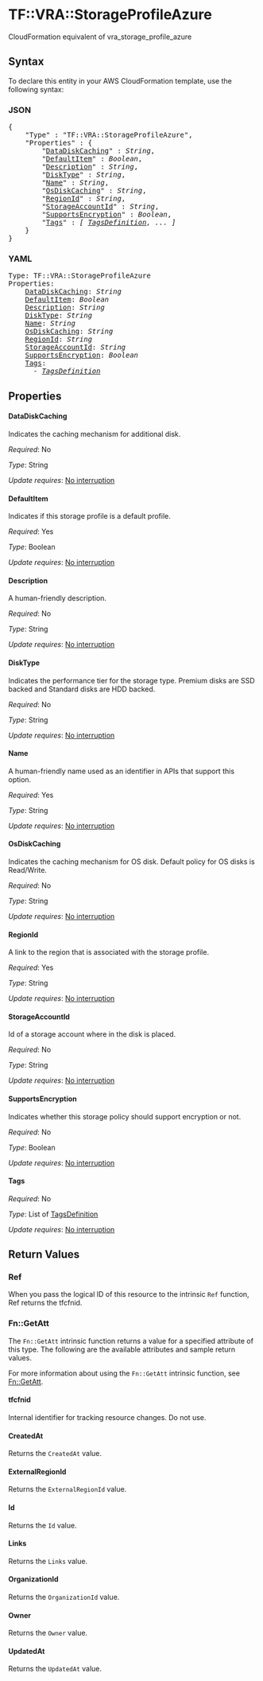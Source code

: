 # TF::VRA::StorageProfileAzure

CloudFormation equivalent of vra_storage_profile_azure

## Syntax

To declare this entity in your AWS CloudFormation template, use the following syntax:

### JSON

<pre>
{
    "Type" : "TF::VRA::StorageProfileAzure",
    "Properties" : {
        "<a href="#datadiskcaching" title="DataDiskCaching">DataDiskCaching</a>" : <i>String</i>,
        "<a href="#defaultitem" title="DefaultItem">DefaultItem</a>" : <i>Boolean</i>,
        "<a href="#description" title="Description">Description</a>" : <i>String</i>,
        "<a href="#disktype" title="DiskType">DiskType</a>" : <i>String</i>,
        "<a href="#name" title="Name">Name</a>" : <i>String</i>,
        "<a href="#osdiskcaching" title="OsDiskCaching">OsDiskCaching</a>" : <i>String</i>,
        "<a href="#regionid" title="RegionId">RegionId</a>" : <i>String</i>,
        "<a href="#storageaccountid" title="StorageAccountId">StorageAccountId</a>" : <i>String</i>,
        "<a href="#supportsencryption" title="SupportsEncryption">SupportsEncryption</a>" : <i>Boolean</i>,
        "<a href="#tags" title="Tags">Tags</a>" : <i>[ <a href="tagsdefinition.md">TagsDefinition</a>, ... ]</i>
    }
}
</pre>

### YAML

<pre>
Type: TF::VRA::StorageProfileAzure
Properties:
    <a href="#datadiskcaching" title="DataDiskCaching">DataDiskCaching</a>: <i>String</i>
    <a href="#defaultitem" title="DefaultItem">DefaultItem</a>: <i>Boolean</i>
    <a href="#description" title="Description">Description</a>: <i>String</i>
    <a href="#disktype" title="DiskType">DiskType</a>: <i>String</i>
    <a href="#name" title="Name">Name</a>: <i>String</i>
    <a href="#osdiskcaching" title="OsDiskCaching">OsDiskCaching</a>: <i>String</i>
    <a href="#regionid" title="RegionId">RegionId</a>: <i>String</i>
    <a href="#storageaccountid" title="StorageAccountId">StorageAccountId</a>: <i>String</i>
    <a href="#supportsencryption" title="SupportsEncryption">SupportsEncryption</a>: <i>Boolean</i>
    <a href="#tags" title="Tags">Tags</a>: <i>
      - <a href="tagsdefinition.md">TagsDefinition</a></i>
</pre>

## Properties

#### DataDiskCaching

Indicates the caching mechanism for additional disk.

_Required_: No

_Type_: String

_Update requires_: [No interruption](https://docs.aws.amazon.com/AWSCloudFormation/latest/UserGuide/using-cfn-updating-stacks-update-behaviors.html#update-no-interrupt)

#### DefaultItem

Indicates if this storage profile is a default profile.

_Required_: Yes

_Type_: Boolean

_Update requires_: [No interruption](https://docs.aws.amazon.com/AWSCloudFormation/latest/UserGuide/using-cfn-updating-stacks-update-behaviors.html#update-no-interrupt)

#### Description

A human-friendly description.

_Required_: No

_Type_: String

_Update requires_: [No interruption](https://docs.aws.amazon.com/AWSCloudFormation/latest/UserGuide/using-cfn-updating-stacks-update-behaviors.html#update-no-interrupt)

#### DiskType

Indicates the performance tier for the storage type. Premium disks are SSD backed and Standard disks are HDD backed.

_Required_: No

_Type_: String

_Update requires_: [No interruption](https://docs.aws.amazon.com/AWSCloudFormation/latest/UserGuide/using-cfn-updating-stacks-update-behaviors.html#update-no-interrupt)

#### Name

A human-friendly name used as an identifier in APIs that support this option.

_Required_: Yes

_Type_: String

_Update requires_: [No interruption](https://docs.aws.amazon.com/AWSCloudFormation/latest/UserGuide/using-cfn-updating-stacks-update-behaviors.html#update-no-interrupt)

#### OsDiskCaching

Indicates the caching mechanism for OS disk. Default policy for OS disks is Read/Write.

_Required_: No

_Type_: String

_Update requires_: [No interruption](https://docs.aws.amazon.com/AWSCloudFormation/latest/UserGuide/using-cfn-updating-stacks-update-behaviors.html#update-no-interrupt)

#### RegionId

A link to the region that is associated with the storage profile.

_Required_: Yes

_Type_: String

_Update requires_: [No interruption](https://docs.aws.amazon.com/AWSCloudFormation/latest/UserGuide/using-cfn-updating-stacks-update-behaviors.html#update-no-interrupt)

#### StorageAccountId

Id of a storage account where in the disk is placed.

_Required_: No

_Type_: String

_Update requires_: [No interruption](https://docs.aws.amazon.com/AWSCloudFormation/latest/UserGuide/using-cfn-updating-stacks-update-behaviors.html#update-no-interrupt)

#### SupportsEncryption

Indicates whether this storage policy should support encryption or not.

_Required_: No

_Type_: Boolean

_Update requires_: [No interruption](https://docs.aws.amazon.com/AWSCloudFormation/latest/UserGuide/using-cfn-updating-stacks-update-behaviors.html#update-no-interrupt)

#### Tags

_Required_: No

_Type_: List of <a href="tagsdefinition.md">TagsDefinition</a>

_Update requires_: [No interruption](https://docs.aws.amazon.com/AWSCloudFormation/latest/UserGuide/using-cfn-updating-stacks-update-behaviors.html#update-no-interrupt)

## Return Values

### Ref

When you pass the logical ID of this resource to the intrinsic `Ref` function, Ref returns the tfcfnid.

### Fn::GetAtt

The `Fn::GetAtt` intrinsic function returns a value for a specified attribute of this type. The following are the available attributes and sample return values.

For more information about using the `Fn::GetAtt` intrinsic function, see [Fn::GetAtt](https://docs.aws.amazon.com/AWSCloudFormation/latest/UserGuide/intrinsic-function-reference-getatt.html).

#### tfcfnid

Internal identifier for tracking resource changes. Do not use.

#### CreatedAt

Returns the <code>CreatedAt</code> value.

#### ExternalRegionId

Returns the <code>ExternalRegionId</code> value.

#### Id

Returns the <code>Id</code> value.

#### Links

Returns the <code>Links</code> value.

#### OrganizationId

Returns the <code>OrganizationId</code> value.

#### Owner

Returns the <code>Owner</code> value.

#### UpdatedAt

Returns the <code>UpdatedAt</code> value.

